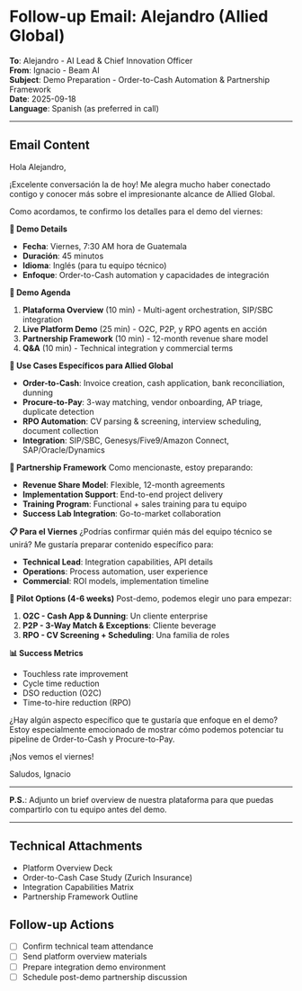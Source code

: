 # Follow-up Email: Alejandro (Allied Global)
**To**: Alejandro - AI Lead & Chief Innovation Officer  
**From**: Ignacio - Beam AI  
**Subject**: Demo Preparation - Order-to-Cash Automation & Partnership Framework  
**Date**: 2025-09-18  
**Language**: Spanish (as preferred in call)

---

## Email Content

Hola Alejandro,

¡Excelente conversación la de hoy! Me alegra mucho haber conectado contigo y conocer más sobre el impresionante alcance de Allied Global.

Como acordamos, te confirmo los detalles para el demo del viernes:

**📅 Demo Details**
- **Fecha**: Viernes, 7:30 AM hora de Guatemala
- **Duración**: 45 minutos
- **Idioma**: Inglés (para tu equipo técnico)
- **Enfoque**: Order-to-Cash automation y capacidades de integración

**🎯 Demo Agenda**
1. **Plataforma Overview** (10 min) - Multi-agent orchestration, SIP/SBC integration
2. **Live Platform Demo** (25 min) - O2C, P2P, y RPO agents en acción
3. **Partnership Framework** (10 min) - 12-month revenue share model
4. **Q&A** (10 min) - Technical integration y commercial terms

**💼 Use Cases Específicos para Allied Global**
- **Order-to-Cash**: Invoice creation, cash application, bank reconciliation, dunning
- **Procure-to-Pay**: 3-way matching, vendor onboarding, AP triage, duplicate detection
- **RPO Automation**: CV parsing & screening, interview scheduling, document collection
- **Integration**: SIP/SBC, Genesys/Five9/Amazon Connect, SAP/Oracle/Dynamics

**🤝 Partnership Framework**
Como mencionaste, estoy preparando:
- **Revenue Share Model**: Flexible, 12-month agreements
- **Implementation Support**: End-to-end project delivery
- **Training Program**: Functional + sales training para tu equipo
- **Success Lab Integration**: Go-to-market collaboration

**📋 Para el Viernes**
¿Podrías confirmar quién más del equipo técnico se unirá? Me gustaría preparar contenido específico para:
- **Technical Lead**: Integration capabilities, API details
- **Operations**: Process automation, user experience
- **Commercial**: ROI models, implementation timeline

**🚀 Pilot Options (4-6 weeks)**
Post-demo, podemos elegir uno para empezar:
1. **O2C - Cash App & Dunning**: Un cliente enterprise
2. **P2P - 3-Way Match & Exceptions**: Cliente beverage
3. **RPO - CV Screening + Scheduling**: Una familia de roles

**📊 Success Metrics**
- Touchless rate improvement
- Cycle time reduction
- DSO reduction (O2C)
- Time-to-hire reduction (RPO)

¿Hay algún aspecto específico que te gustaría que enfoque en el demo? Estoy especialmente emocionado de mostrar cómo podemos potenciar tu pipeline de Order-to-Cash y Procure-to-Pay.

¡Nos vemos el viernes!

Saludos,
Ignacio

---

**P.S.**: Adjunto un brief overview de nuestra plataforma para que puedas compartirlo con tu equipo antes del demo.

---

## Technical Attachments
- Platform Overview Deck
- Order-to-Cash Case Study (Zurich Insurance)
- Integration Capabilities Matrix
- Partnership Framework Outline

## Follow-up Actions
- [ ] Confirm technical team attendance
- [ ] Send platform overview materials
- [ ] Prepare integration demo environment
- [ ] Schedule post-demo partnership discussion
